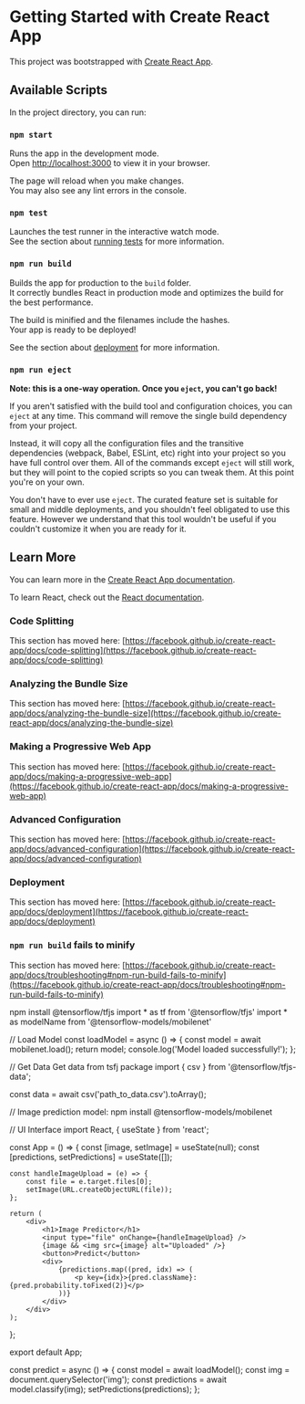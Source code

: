 # Getting Started with Create React App

This project was bootstrapped with [Create React App](https://github.com/facebook/create-react-app).

## Available Scripts

In the project directory, you can run:

### `npm start`

Runs the app in the development mode.\
Open [http://localhost:3000](http://localhost:3000) to view it in your browser.

The page will reload when you make changes.\
You may also see any lint errors in the console.

### `npm test`

Launches the test runner in the interactive watch mode.\
See the section about [running tests](https://facebook.github.io/create-react-app/docs/running-tests) for more information.

### `npm run build`

Builds the app for production to the `build` folder.\
It correctly bundles React in production mode and optimizes the build for the best performance.

The build is minified and the filenames include the hashes.\
Your app is ready to be deployed!

See the section about [deployment](https://facebook.github.io/create-react-app/docs/deployment) for more information.

### `npm run eject`

**Note: this is a one-way operation. Once you `eject`, you can't go back!**

If you aren't satisfied with the build tool and configuration choices, you can `eject` at any time. This command will remove the single build dependency from your project.

Instead, it will copy all the configuration files and the transitive dependencies (webpack, Babel, ESLint, etc) right into your project so you have full control over them. All of the commands except `eject` will still work, but they will point to the copied scripts so you can tweak them. At this point you're on your own.

You don't have to ever use `eject`. The curated feature set is suitable for small and middle deployments, and you shouldn't feel obligated to use this feature. However we understand that this tool wouldn't be useful if you couldn't customize it when you are ready for it.

## Learn More

You can learn more in the [Create React App documentation](https://facebook.github.io/create-react-app/docs/getting-started).

To learn React, check out the [React documentation](https://reactjs.org/).

### Code Splitting

This section has moved here: [https://facebook.github.io/create-react-app/docs/code-splitting](https://facebook.github.io/create-react-app/docs/code-splitting)

### Analyzing the Bundle Size

This section has moved here: [https://facebook.github.io/create-react-app/docs/analyzing-the-bundle-size](https://facebook.github.io/create-react-app/docs/analyzing-the-bundle-size)

### Making a Progressive Web App

This section has moved here: [https://facebook.github.io/create-react-app/docs/making-a-progressive-web-app](https://facebook.github.io/create-react-app/docs/making-a-progressive-web-app)

### Advanced Configuration

This section has moved here: [https://facebook.github.io/create-react-app/docs/advanced-configuration](https://facebook.github.io/create-react-app/docs/advanced-configuration)

### Deployment

This section has moved here: [https://facebook.github.io/create-react-app/docs/deployment](https://facebook.github.io/create-react-app/docs/deployment)

### `npm run build` fails to minify

This section has moved here: [https://facebook.github.io/create-react-app/docs/troubleshooting#npm-run-build-fails-to-minify](https://facebook.github.io/create-react-app/docs/troubleshooting#npm-run-build-fails-to-minify)

npm install @tensorflow/tfjs
import * as tf from '@tensorflow/tfjs'
import * as modelName from '@tensorflow-models/mobilenet'

// Load Model
const loadModel = async () => {
const model = await mobilenet.load();
return model;
console.log('Model loaded successfully!');
};

// Get Data
Get data from tsfj package
import { csv } from '@tensorflow/tfjs-data';

const data = await csv('path_to_data.csv').toArray();


// Image prediction model: 
npm install @tensorflow-models/mobilenet

// UI Interface
import React, { useState } from 'react';

const App = () => {
    const [image, setImage] = useState(null);
    const [predictions, setPredictions] = useState([]);

    const handleImageUpload = (e) => {
        const file = e.target.files[0];
        setImage(URL.createObjectURL(file));
    };

    return (
        <div>
            <h1>Image Predictor</h1>
            <input type="file" onChange={handleImageUpload} />
            {image && <img src={image} alt="Uploaded" />}
            <button>Predict</button>
            <div>
                {predictions.map((pred, idx) => (
                    <p key={idx}>{pred.className}: {pred.probability.toFixed(2)}</p>
                ))}
            </div>
        </div>
    );
};

export default App;

const predict = async () => {
    const model = await loadModel();
    const img = document.querySelector('img');
    const predictions = await model.classify(img);
    setPredictions(predictions);
};


